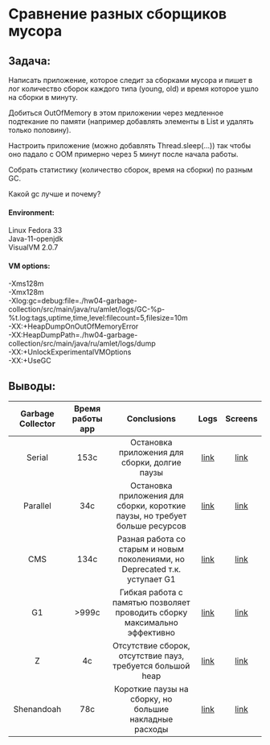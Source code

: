 # Сравнение разных сборщиков мусора

## Задача:
Написать приложение, которое следит за сборками мусора и пишет в лог количество сборок каждого типа (young, old) и время которое ушло на сборки в минуту.

Добиться OutOfMemory в этом приложении через медленное подтекание по памяти (например добавлять элементы в List и удалять только половину).

Настроить приложение (можно добавлять Thread.sleep(...)) так чтобы оно падало с OOM примерно через 5 минут после начала работы.

Собрать статистику (количество сборок, время на сборки) по разным GC.

Какой gc лучше и почему?

#### Environment:
Linux Fedora 33  
Java-11-openjdk  
VisualVM 2.0.7

#### VM options:  
-Xms128m  
-Xmx128m  
-Xlog:gc=debug:file=./hw04-garbage-collection/src/main/java/ru/amlet/logs/<some>GC-%p-%t.log:tags,uptime,time,level:filecount=5,filesize=10m  
-XX:+HeapDumpOnOutOfMemoryError  
-XX:HeapDumpPath=./hw04-garbage-collection/src/main/java/ru/amlet/logs/dump  
-XX:+UnlockExperimentalVMOptions  
-XX:+Use<some>GC

## Выводы:

| Garbage Collector | Время работы app | Conclusions  | Logs | Screens |
|:-----------------:|:----------------:|:------------:|:----:|:-------:|
| Serial | 153c | Остановка приложения для сборки, долгие паузы | [link](./src/main/java/ru/amlet/logs/Serial-131698-2021-04-30_09-44-24.log) | [link](./src/main/java/ru/amlet/logs/Serial.png) |
| Parallel | 34c | Остановка приложения для сборки, короткие паузы, но требует больше ресурсов | [link](./src/main/java/ru/amlet/logs/Parallel-131101-2021-04-30_09-41-04.log) | [link](./src/main/java/ru/amlet/logs/Parallel.png) |
| CMS | 134c | Разная работа со старым и новым поколениями, но Deprecated т.к. уступает G1 | [link](./src/main/java/ru/amlet/logs/CMS-130260-2021-04-30_09-34-57.log) | [link](./src/main/java/ru/amlet/logs/CMS.png) |
|  G1  | \>999c | Гибкая работа с памятью позволяет проводить сборку максимально эффективно | [link](./src/main/java/ru/amlet/logs/G1-132468-2021-04-30_09-49-06.log) | [link](./src/main/java/ru/amlet/logs/G1.png) |
| Z | 4c | Отсутствие сборок, отсутствие пауз, требуется большой heap | [link](./src/main/java/ru/amlet/logs/Z-129440-2021-04-30_09-30-04.log) | [link](./src/main/java/ru/amlet/logs/Z.png) |
| Shenandoah | 78c | Короткие паузы на сборку, но большие накладные расходы | [link](./src/main/java/ru/amlet/logs/Shenandoah-128321-2021-04-30_09-22-49.log) | [link](./src/main/java/ru/amlet/logs/Shenandoah.png) |
